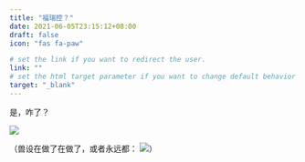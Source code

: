 ```yaml
---
title: "福瑞控？"
date: 2021-06-05T23:15:12+08:00
draft: false
icon: "fas fa-paw"

# set the link if you want to redirect the user.
link: ""
# set the html target parameter if you want to change default behavior
target: "_blank"
---
```


是，咋了？   

![](/res/page/is-furry/is-furry-01.jpg)   

（兽设在做了在做了，或者永远都： ![](/res/page/is-furry/is-furry-02.jpg)）
